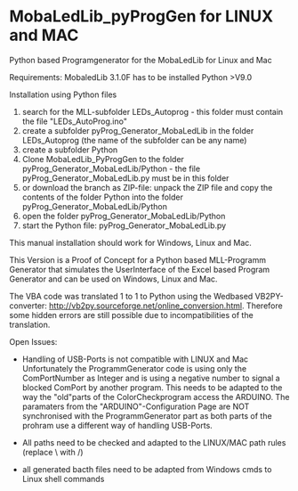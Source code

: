 # MobaLedLib_pyProgGen for LINUX and MAC
Python based Programgenerator for the MobaLedLib for Linux and Mac


Requirements:
MobaledLib 3.1.0F has to be installed
Python >V9.0



Installation using Python files
1. search for the MLL-subfolder LEDs_Autoprog - this folder must contain the file "LEDs_AutoProg.ino"
2. create a subfolder pyProg_Generator_MobaLedLib in the folder LEDs_Autoprog (the name of the subfolder can be any name)
3. create a subfolder Python
4. Clone MobaLedLib_PyProgGen to the folder pyProg_Generator_MobaLedLib/Python - the file pyProg_Generator_MobaLedLib.py must be in this folder
5. or download the branch as ZIP-file: unpack the ZIP file and copy the contents of the folder Python into the folder pyProg_Generator_MobaLedLib/Python
6. open the folder pyProg_Generator_MobaLedLib/Python
7. start the Python file: pyProg_Generator_MobaLedLib.py

This manual installation should work for Windows, Linux and Mac.


This Version is a Proof of Concept for a Python based MLL-Programm Generator that simulates the UserInterface of the Excel based Program Generator and can be used on Windows, Linux and Mac.

The VBA code was translated 1 to 1 to Python using the Wedbased VB2PY-converter: http://vb2py.sourceforge.net/online_conversion.html. Therefore some hidden errors are still possible due to incompatibilities of the translation.


Open Issues:
- Handling of USB-Ports is not compatible with LINUX and Mac
  Unfortunately the ProgrammGenerator code is using only the ComPortNumber as Integer and is using a negative number to signal a blocked ComPort by another program. This needs to be adapted to the way the "old"parts of the ColorCheckprogram access the ARDUINO.
  The paramaters from the "ARDUINO"-Configuration Page are NOT synchronised with the ProgrammGenerator part as both parts of the prohram use a different way of handling USB-Ports.
  
- All paths need to be checked and adapted to the LINUX/MAC path rules (replace \ with /)
- all generated bacth files need to be adapted from Windows cmds to Linux shell commands












